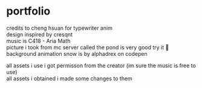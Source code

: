 # portfolio
credits to cheng hsuan for typewriter anim  
design inspired by cresqnt  
music is C418 - Aria Math  
picture i took from mc server called the pond is very good try it 🙏    
background animation snow is by alphadrex on codepen  
  
all assets i use i got permisson from the creator (im sure the music is free to use)  
all assets i obtained i made some changes to them  
